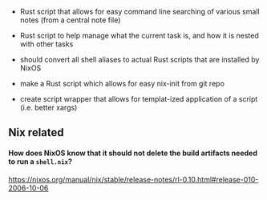 - Rust script that allows for easy command line searching of various small notes
  (from a central note file)

- Rust script to help manage what the current task is, and how it is nested with
  other tasks

- should convert all shell aliases to actual Rust scripts that are installed by
  NixOS

- make a Rust script which allows for easy nix-init from git repo

- create script wrapper that allows for templat-ized application of a script (i.e. better xargs)

## Nix related

#### How does NixOS know that it should not delete the build artifacts needed to run a `shell.nix`?

<https://nixos.org/manual/nix/stable/release-notes/rl-0.10.html#release-010-2006-10-06>
